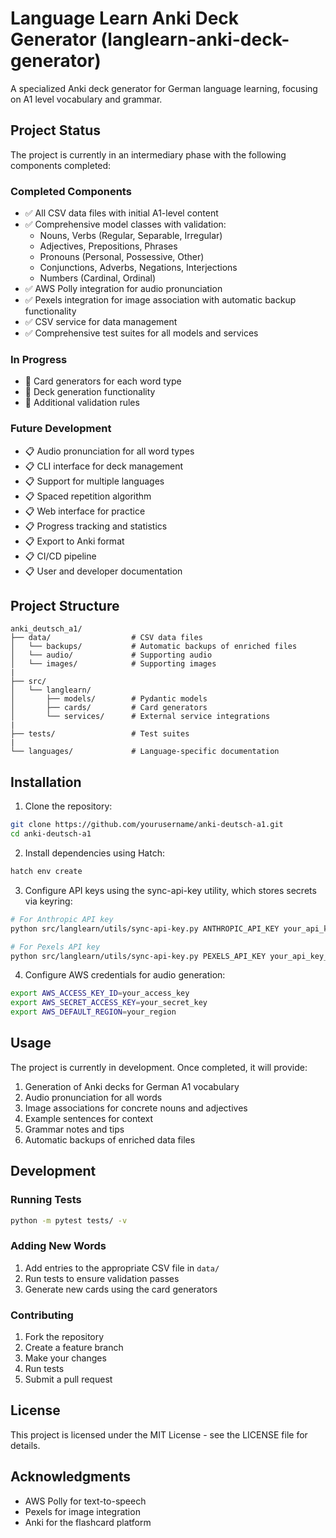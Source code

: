 # Language Learn Anki Deck Generator (langlearn-anki-deck-generator)

A specialized Anki deck generator for German language learning, focusing on A1 level vocabulary and grammar.

## Project Status

The project is currently in an intermediary phase with the following components completed:

### Completed Components
- ✅ All CSV data files with initial A1-level content
- ✅ Comprehensive model classes with validation:
  - Nouns, Verbs (Regular, Separable, Irregular)
  - Adjectives, Prepositions, Phrases
  - Pronouns (Personal, Possessive, Other)
  - Conjunctions, Adverbs, Negations, Interjections
  - Numbers (Cardinal, Ordinal)
- ✅ AWS Polly integration for audio pronunciation
- ✅ Pexels integration for image association with automatic backup functionality
- ✅ CSV service for data management
- ✅ Comprehensive test suites for all models and services

### In Progress
- 🔄 Card generators for each word type
- 🔄 Deck generation functionality
- 🔄 Additional validation rules

### Future Development
- 📋 Audio pronunciation for all word types
- 📋 CLI interface for deck management
- 📋 Support for multiple languages
- 📋 Spaced repetition algorithm
- 📋 Web interface for practice
- 📋 Progress tracking and statistics
- 📋 Export to Anki format
- 📋 CI/CD pipeline
- 📋 User and developer documentation

## Project Structure

```
anki_deutsch_a1/
├── data/                  # CSV data files
│   └── backups/           # Automatic backups of enriched files
│   └── audio/             # Supporting audio
│   └── images/            # Supporting images
|
├── src/
│   └── langlearn/
│       ├── models/        # Pydantic models
│       ├── cards/         # Card generators
│       └── services/      # External service integrations
|
├── tests/                 # Test suites
|
└── languages/             # Language-specific documentation
```

## Installation

1. Clone the repository:
```bash
git clone https://github.com/yourusername/anki-deutsch-a1.git
cd anki-deutsch-a1
```

2. Install dependencies using Hatch:
```bash
hatch env create
```

3. Configure API keys using the sync-api-key utility, which stores secrets via keyring:
```bash
# For Anthropic API key
python src/langlearn/utils/sync-api-key.py ANTHROPIC_API_KEY your_api_key_here

# For Pexels API key
python src/langlearn/utils/sync-api-key.py PEXELS_API_KEY your_api_key_here
```

4. Configure AWS credentials for audio generation:
```bash
export AWS_ACCESS_KEY_ID=your_access_key
export AWS_SECRET_ACCESS_KEY=your_secret_key
export AWS_DEFAULT_REGION=your_region
```

## Usage

The project is currently in development. Once completed, it will provide:

1. Generation of Anki decks for German A1 vocabulary
2. Audio pronunciation for all words
3. Image associations for concrete nouns and adjectives
4. Example sentences for context
5. Grammar notes and tips
6. Automatic backups of enriched data files

## Development

### Running Tests
```bash
python -m pytest tests/ -v
```

### Adding New Words
1. Add entries to the appropriate CSV file in `data/`
2. Run tests to ensure validation passes
3. Generate new cards using the card generators

### Contributing
1. Fork the repository
2. Create a feature branch
3. Make your changes
4. Run tests
5. Submit a pull request

## License

This project is licensed under the MIT License - see the LICENSE file for details.

## Acknowledgments

- AWS Polly for text-to-speech
- Pexels for image integration
- Anki for the flashcard platform